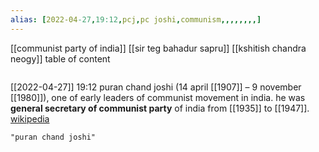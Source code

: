 ```yaml
---
alias: [2022-04-27,19:12,pcj,pc joshi,communism,,,,,,,,]
---
```

[[communist party of india]] [[sir teg bahadur sapru]] [[kshitish chandra neogy]]
table of content
```toc
```

[[2022-04-27]] 19:12
puran chand joshi (14 april [[1907]] – 9 november [[1980]]), one of early leaders of communist movement in india. he was **general secretary of communist party** of india from [[1935]] to [[1947]].
[wikipedia](https://en.wikipedia.org/wiki/puran%20chand%20joshi)
```query 2022-04-27 19:13
"puran chand joshi"
```